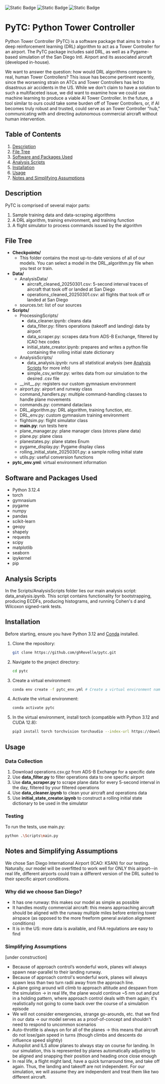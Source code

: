 <!-- badges: start -->

![Static Badge](https://img.shields.io/badge/lifecycle-wip-red)
![Static Badge](https://img.shields.io/badge/license-MIT-white)
![Static Badge](https://img.shields.io/badge/python-3.12.4-blue)

<!-- badges: end -->

# PyTC: Python Tower Controller 

Python Tower Controller (PyTC) is a software package that aims to train a deep reinforcement learning (DRL) algorithm to act as a Tower Controller for an airport. The PyTC package includes said DRL, as well as a Pygame-based simulation of the San Diego Intl. Airport and its associated aircraft (developed in-house).

We want to answer the question: how would DRL algorithms compare to real, human Tower Controllers? This issue has become pertinent recently, since the worsening strain on ATCs and Tower Controllers has led to disastrous air accidents in the US. While we don't claim to have a solution to such a multifaceted issue, we did want to examine how we could use machine learning to produce a viable AI Tower Controller. In the future, a tool similar to ours could take some burden off of Tower Controllers, or, if AI becomes truly robust and trusted, could serve as an Tower Controller "hub," communicating with and directing autonomous commercial aircraft without human intervention.

## Table of Contents
1. [Description](#description)
2. [File Tree](#file-tree)
3. [Software and Packages Used](#software-and-packages-used)
4. [Analysis Scripts](#analysis-scripts)
5. [Installation](#installation)
6. [Usage](#usage)
7. [Notes and Simplifying Assumptions](#notes-and-simplifying-assumptions)

## Description  

PyTC is comprised of several major parts:  
1. Sample training data and data-scraping algorithms
2. A DRL algorithm, training environment, and training function
3. A flight simulator to process commands issued by the algorithm

## File Tree  

- **Checkpoints/**
    - This folder contains the most up-to-date versions of all of our models. You can select a model in the DRL_algorithm.py file when you test or train.
- **Data/**
    - AnalysisData/
        - aircraft_cleaned_20250301.csv: 5-second interval traces of aircraft that took off or landed at San Diego
        - operations_cleaned_20250301.csv: all flights that took off or landed at San Diego
    - sources.txt: list of our sources
- **Scripts/**
    - ProcessingScripts/
        - data_cleaner.ipynb: cleans data
        - data_filter.py: filters operations (takeoff and landing) data by airport
        - data_scraper.py: scrapes data from ADS-B Exchange, filtered by ICAO hex codes
        - initial_state_creator.ipynb: prepares and writes a python file containing the rolling initial state dictionary
    - AnalysisScripts/
        - data_analysis.ipynb: runs all statistical analysis (see [Analysis Scripts](#analysis-scripts) for more info)
        - simple_csv_writer.py: writes data from our simulation to the desired .csv file
    - \_\_init\_\_.py: registers our custom gymnasium environment
    - airport.py: airport and runway class
    - command_handlers.py: multiple command-handling classes to handle plane movements
    - commands.py: command dataclass
    - DRL_algorithm.py: DRL algorithm, training function, etc.
    - DRL_env.py: custom gymnasium training environment
    - flightsim.py: flight simulator class
    - **main.py**: run tests here
    - plane_manager.py: plane manager class (stores plane data)
    - plane.py: plane class
    - planestates.py: plane states Enum
    - pygame_display.py: Pygame display class
    - rolling_initial_state_20250301.py: a sample rolling initial state
    - utils.py: useful conversion functions
- **pytc_env.yml**: virtual environment information

## Software and Packages Used

- Python 3.12.4
- torch
- gymnasium
- pygame
- numpy
- pandas
- scikit-learn
- geopy
- shapely
- requests
- scipy
- matplotlib
- seaborn
- ipykernel
- pip

## Analysis Scripts

In the Scripts/AnalysisScripts folder lies our main analysis script: data_analysis.ipynb. This script contains functionality for bootstrapping, producing ECDFs, producing histograms, and running Cohen's d and Wilcoxon signed-rank tests.

## Installation

Before starting, ensure you have Python 3.12 and [Conda](https://docs.conda.io/projects/conda/en/latest/user-guide/install/index.html) installed.
1. Clone the repository:  
   ```bash
   git clone https://github.com/ghRevelle/pytc.git
    ``` 
2. Navigate to the project directory:  
   ```bash
   cd pytc
   ```
3. Create a virtual environment:  
   ```bash
   conda env create -f pytc_env.yml # Create a virtual environment named 'pytc'
   ```
4. Activate the virtual environment:  
   ```bash
   conda activate pytc
   ```
5. In the virtual environment, install torch (compatible with Python 3.12 and CUDA 12.8):
   ```bash
   pip3 install torch torchvision torchaudio --index-url https://download.pytorch.org/whl/cu128
   ```

## Usage

### Data Collection  
1. Download operations.csv.gz from ADS-B Exchange for a specific date
2. Use **data_filter.py** to filter operations data to one specific airport
3. Use **data_scraper.py** to scrape plane data for every 5-second interval in the day, filtered by your filtered operations
4. Use **data_cleaner.ipynb** to clean your aircraft and operations data
5. Use **initial_state_creator.ipynb** to construct a rolling initial state dictionary to be used in the simulator

### Testing  
To run the tests, use main.py:
```bash
python .\Scripts\main.py
```
## Notes and Simplifying Assumptions

We chose San Diego International Airport (ICAO: KSAN) for our testing. Naturally, our model will be overfitted to work well for ONLY this airport--in real life, different airports could train a different version of the DRL suited to their specific airport conditions. 

### Why did we choose San Diego?  

- It has one runway: this makes our model as simple as possible
- It handles mostly commercial aircraft: this means approaching aircraft should be aligned with the runway multiple miles before entering tower airspace (as opposed to the more freeform general aviation alignment conditions)
- It is in the US: more data is available, and FAA regulations are easy to find

### Simplifying Assumptions
[under construction]

- Because of approach control’s wonderful work, planes will always spawn near-parallel to their landing runway.
- Because of approach control's wonderful work, planes will always spawn less than two turn radii away from the approach line.
- A plane going around will climb to approach altitude and despawn from the simulation -> in real life, the plane would continue ~5 nm out and put in a holding pattern, where approach control deals with them again; it's realistically not going to come back over the course of a simulation episode
- We will not consider emergencies, strange go-arounds, etc. that we find in our data -> our model serves as a proof-of-concept and shouldn't need to respond to uncommon scenarios
- Auto-throttle is always on for all of the planes -> this means that aircraft do not lose/gain speed in turns (though climbs and descents do influence speed slightly)
- Autopilot and ILS allow planes to always stay on course for landing. In our simulation, this is represented by planes automatically adjusting to be aligned and snapping their position and heading once close enough
- In real life, a flight might land, have a quick turnaround time, and take off again. Thus, the landing and takeoff are not independent. For our simulation, we will assume they are independent and treat them like two different aircraft.
